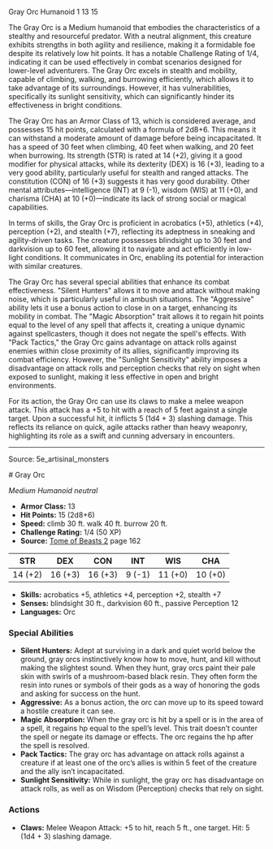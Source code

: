 <MonsterName/>Gray Orc</MonsterName>
<CreatureType/>Humanoid</CreatureType>
<CR/>1</CR>
<AC/>13</AC>
<HP/>15</HP>
<summary>The Gray Orc is a Medium humanoid that embodies the characteristics of a stealthy and resourceful predator. With a neutral alignment, this creature exhibits strengths in both agility and resilience, making it a formidable foe despite its relatively low hit points. It has a notable Challenge Rating of 1/4, indicating it can be used effectively in combat scenarios designed for lower-level adventurers. The Gray Orc excels in stealth and mobility, capable of climbing, walking, and burrowing efficiently, which allows it to take advantage of its surroundings. However, it has vulnerabilities, specifically its sunlight sensitivity, which can significantly hinder its effectiveness in bright conditions. </summary>

<detail>

The Gray Orc has an Armor Class of 13, which is considered average, and possesses 15 hit points, calculated with a formula of 2d8+6. This means it can withstand a moderate amount of damage before being incapacitated. It has a speed of 30 feet when climbing, 40 feet when walking, and 20 feet when burrowing. Its strength (STR) is rated at 14 (+2), giving it a good modifier for physical attacks, while its dexterity (DEX) is 16 (+3), leading to a very good ability, particularly useful for stealth and ranged attacks. The constitution (CON) of 16 (+3) suggests it has very good durability. Other mental attributes—intelligence (INT) at 9 (-1), wisdom (WIS) at 11 (+0), and charisma (CHA) at 10 (+0)—indicate its lack of strong social or magical capabilities.

In terms of skills, the Gray Orc is proficient in acrobatics (+5), athletics (+4), perception (+2), and stealth (+7), reflecting its adeptness in sneaking and agility-driven tasks. The creature possesses blindsight up to 30 feet and darkvision up to 60 feet, allowing it to navigate and act efficiently in low-light conditions. It communicates in Orc, enabling its potential for interaction with similar creatures.

The Gray Orc has several special abilities that enhance its combat effectiveness. "Silent Hunters" allows it to move and attack without making noise, which is particularly useful in ambush situations. The "Aggressive" ability lets it use a bonus action to close in on a target, enhancing its mobility in combat. The "Magic Absorption" trait allows it to regain hit points equal to the level of any spell that affects it, creating a unique dynamic against spellcasters, though it does not negate the spell's effects. With "Pack Tactics," the Gray Orc gains advantage on attack rolls against enemies within close proximity of its allies, significantly improving its combat efficiency. However, the "Sunlight Sensitivity" ability imposes a disadvantage on attack rolls and perception checks that rely on sight when exposed to sunlight, making it less effective in open and bright environments.

For its action, the Gray Orc can use its claws to make a melee weapon attack. This attack has a +5 to hit with a reach of 5 feet against a single target. Upon a successful hit, it inflicts 5 (1d4 + 3) slashing damage. This reflects its reliance on quick, agile attacks rather than heavy weaponry, highlighting its role as a swift and cunning adversary in encounters.</detail>



---

Source: 5e_artisinal_monsters

<statblock>
# Gray Orc

*Medium* *Humanoid* *neutral*

- **Armor Class:** 13
- **Hit Points:** 15 (2d8+6)
- **Speed:** climb 30 ft. walk 40 ft. burrow 20 ft.
- **Challenge Rating:** 1/4 (50 XP)
- **Source:** [Tome of Beasts 2](https://koboldpress.com/kpstore/product/tome-of-beasts-2-for-5th-edition) page 162

| STR | DEX | CON | INT | WIS | CHA |
| --- | --- | --- | --- | --- | --- |
| 14 (+2) | 16 (+3) | 16 (+3) | 9 (-1) | 11 (+0) | 10 (+0) |

- **Skills:** acrobatics +5, athletics +4, perception +2, stealth +7
- **Senses:** blindsight 30 ft., darkvision 60 ft., passive Perception 12
- **Languages:** Orc

### Special Abilities

- **Silent Hunters:** Adept at surviving in a dark and quiet world below the ground, gray orcs instinctively know how to move, hunt, and kill without making the slightest sound. When they hunt, gray orcs paint their pale skin with swirls of a mushroom-based black resin. They often form the resin into runes or symbols of their gods as a way of honoring the gods and asking for success on the hunt.
- **Aggressive:** As a bonus action, the orc can move up to its speed toward a hostile creature it can see.
- **Magic Absorption:** When the gray orc is hit by a spell or is in the area of a spell, it regains hp equal to the spell’s level. This trait doesn’t counter the spell or negate its damage or effects. The orc regains the hp after the spell is resolved.
- **Pack Tactics:** The gray orc has advantage on attack rolls against a creature if at least one of the orc’s allies is within 5 feet of the creature and the ally isn’t incapacitated.
- **Sunlight Sensitivity:** While in sunlight, the gray orc has disadvantage on attack rolls, as well as on Wisdom (Perception) checks that rely on sight.

### Actions

- **Claws:** Melee Weapon Attack: +5 to hit, reach 5 ft., one target. Hit: 5 (1d4 + 3) slashing damage.


</statblock>



